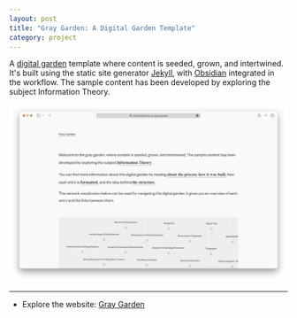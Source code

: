 ```yaml
---
layout: post
title: "Gray Garden: A Digital Garden Template"
category: project
---
```


A [digital garden](https://maggieappleton.com/garden-history) template where content is seeded, grown, and intertwined. It's built using the static site generator [Jekyll](https://jekyllrb.com/docs/), with [Obsidian](https://obsidian.md/) integrated in the workflow. The sample content has been developed by exploring the subject Information Theory.

<div class="text-above-footnotes-below"><img href="https://rebecca-rui-gray-garden.netlify.app/" src="/assets/media/gray_garden.png"></div>

---

<ul class=credits>
  <li>Explore the website: <a href="https://rebecca-rui-gray-garden.netlify.app/">Gray Garden</a></li>
</ul>
